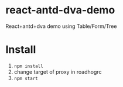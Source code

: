 # react-antd-dva-demo
React+antd+dva demo using Table/Form/Tree

# Install
1. `npm install`
2. change target of proxy in roadhogrc
3. `npm start`
